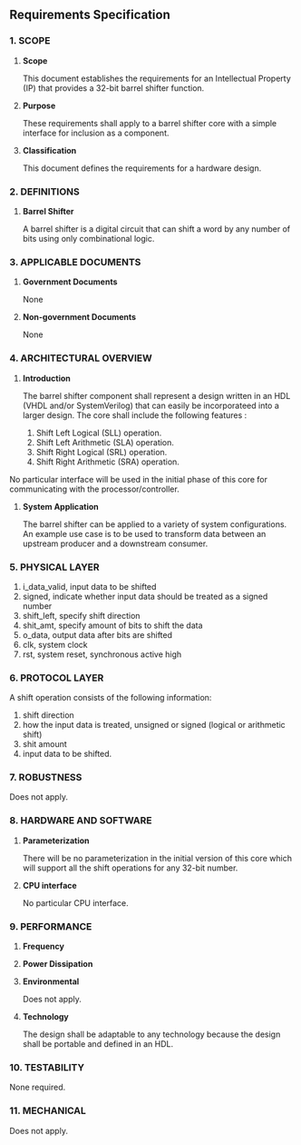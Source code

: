 ## Requirements Specification


### 1. SCOPE

1. **Scope**

   This document establishes the requirements for an Intellectual Property (IP) that provides a 32-bit barrel shifter function.
1. **Purpose**
 
   These requirements shall apply to a barrel shifter core with a simple interface for inclusion as a component.
1. **Classification**
    
   This document defines the requirements for a hardware design.


### 2. DEFINITIONS

1. **Barrel Shifter**

   A barrel shifter is a digital circuit that can shift a word by any number of bits using only combinational logic.
   

### 3. APPLICABLE DOCUMENTS 

1. **Government Documents**

   None
1. **Non-government Documents**

   None


### 4. ARCHITECTURAL OVERVIEW

1. **Introduction**

   The barrel shifter component shall represent a design written in an HDL (VHDL and/or SystemVerilog) that can easily be        incorporateed into a larger design. The core shall include the following features : 
     1. Shift Left Logical (SLL) operation.
     1. Shift Left Arithmetic (SLA) operation.
     1. Shift Right Logical (SRL) operation.
     2. Shift Right Arithmetic (SRA) operation.

No particular interface will be used in the initial phase of this core for communicating with the processor/controller.

1. **System Application**
   
    The barrel shifter can be applied to a variety of system configurations. An example use case is to be used to transform data between an upstream producer and a downstream consumer.

### 5. PHYSICAL LAYER

1. i_data_valid, input data to be shifted
1. signed, indicate whether input data should be treated as a signed number
5. shift_left, specify shift direction
6. shit_amt, specify amount of bits to shift the data
8. o_data, output data after bits are shifted
7. clk, system clock
8. rst, system reset, synchronous active high

### 6. PROTOCOL LAYER

A shift operation consists of the following information:
   
1. shift direction
2. how the input data is treated, unsigned or signed (logical or arithmetic shift)
3. shit amount
4. input data to be shifted. 

### 7. ROBUSTNESS

Does not apply.

### 8. HARDWARE AND SOFTWARE

1. **Parameterization**

   There will be no parameterization in the initial version of this core which will support all the shift operations for any 32-bit number.

 

1. **CPU interface**

   No particular CPU interface.


### 9. PERFORMANCE

1. **Frequency**
1. **Power Dissipation**
1. **Environmental**
 
   Does not apply.
1. **Technology**

   The design shall be adaptable to any technology because the design shall be portable and defined in an HDL.

### 10. TESTABILITY
None required.

### 11. MECHANICAL
Does not apply.
